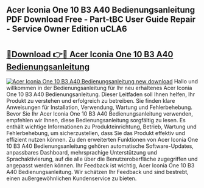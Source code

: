 ## Acer Iconia One 10 B3 A40 Bedienungsanleitung PDF Download Free - Part-tBC User Guide Repair - Service Owner Edition uCLA6

# <h2><a href="http://df37t7h.blite.top/?on=Acer+Iconia+One+10+B3+A40+Bedienungsanleitung">🔗Download 👉🔴 Acer Iconia One 10 B3 A40 Bedienungsanleitung</a></h2>

[![Acer Iconia One 10 B3 A40 Bedienungsanleitung new download](https://i.imgur.com/lujVjoI.png)](http://df37t7h.blite.top/?on=Acer+Iconia+One+10+B3+A40+Bedienungsanleitung)
Hallo und willkommen in der Bedienungsanleitung für Ihr neu erhaltenes Acer Iconia One 10 B3 A40 Bedienungsanleitung. Dieser Leitfaden soll Ihnen helfen, Ihr Produkt zu verstehen und erfolgreich zu betreiben. Sie finden klare Anweisungen für Installation, Verwendung, Wartung und Fehlerbehebung. Bevor Sie Ihr Acer Iconia One 10 B3 A40 Bedienungsanleitung verwenden, empfehlen wir Ihnen, diese Bedienungsanleitung sorgfältig zu lesen. Es enthält wichtige Informationen zu Produkteinrichtung, Betrieb, Wartung und Fehlerbehebung, um sicherzustellen, dass Sie das Produkt effektiv und effizient nutzen können. Zu den erweiterten Funktionen von Acer Iconia One 10 B3 A40 Bedienungsanleitung gehören automatische Software-Updates, anpassbares Dashboard, mehrsprachige Unterstützung und Sprachaktivierung, auf die alle über die Benutzeroberfläche zugegriffen und angepasst werden können. Ihr Feedback ist wichtig, Acer Iconia One 10 B3 A40 Bedienungsanleitung. Wir schätzen Ihr Feedback und sind bestrebt, einen außergewöhnlichen Kundenservice zu bieten.

